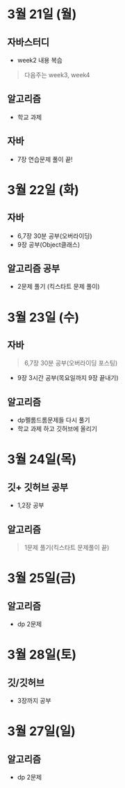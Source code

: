 # 3월 21일 (월)
## 자바스터디
- week2 내용 복습  
> 다음주는 week3, week4

## 알고리즘 
- 학교 과제 

## 자바
- 7장 연습문제 풀이 끝!  

# 3월 22일 (화)
## 자바 
- 6,7장 30분 공부(오버라이딩)
- 9장 공부(Object클래스)

## 알고리즘 공부
- 2문제 풀기 (킥스타트 문제 풀이)

# 3월 23일 (수)
## 자바 
> 6,7장 30분 공부(오버라이딩 포스팅)
- 9장 3시간 공부(목요일까지 9장 끝내기)

## 알고리즘

- dp펠롬드롬문제들 다시 풀기
- 학교 과제 하고 깃허브에 올리기

# 3월 24일(목)

## 깃+ 깃허브 공부
- 1,2장 공부
## 알고리즘
> 1문제 풀기(킥스타트 문제풀이 끝)  

# 3월 25일(금)

## 알고리즘
- dp 2문제  


# 3월 28일(토)
## 깃/깃허브  
- 3장까지 공부  

# 3월 27일(일)
## 알고리즘  
- dp 2문제
